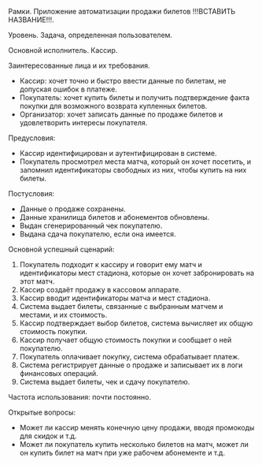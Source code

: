 Рамки. Приложение автоматизации продажи билетов !!!ВСТАВИТЬ НАЗВАНИЕ!!!. 

Уровень. Задача, определенная пользователем. 

Основной исполнитель. Кассир. 

Заинтересованные лица и их требования. 
-	Кассир: хочет точно и быстро ввести данные по билетам, не допуская ошибок в платеже. 
-	Покупатель: хочет купить билеты и получить подтверждение факта покупки для возможного возврата купленных билетов. 
-	Организатор: хочет записать данные по продаже билетов и удовлетворить интересы покупателя. 

Предусловия: 
-	Кассир идентифицирован и аутентифицирован в системе. 
-	Покупатель просмотрел места матча, который он хочет посетить, и запомнил идентификаторы свободных из них, чтобы купить на них билеты. 

Постусловия: 
-	Данные о продаже сохранены. 
-	Данные хранилища билетов и абонементов обновлены. 
-	Выдан сгенерированный чек покупателю. 
-	Выдана сдача покупателю, если она имеется. 

Основной успешный сценарий: 
1.	Покупатель подходит к кассиру и говорит ему матч и идентификаторы мест стадиона, которые он хочет забронировать на этот матч. 
2. 	Кассир создаёт продажу в кассовом аппарате. 
3.	Кассир вводит идентификаторы матча и мест стадиона. 
4.	Система выдает билеты, связанные с выбранным матчем и местами, и их стоимость. 
5.	Кассир подтверждает выбор билетов, система вычисляет их общую стоимость покупки. 
6.	Кассир получает общую стоимость покупки и сообщает о ней покупателю. 
7.	Покупатель оплачивает покупку, система обрабатывает платеж. 
8.	Система регистрирует данные о продаже и записывает их в логи финансовых операций. 
9.	Система выдает билеты, чек и сдачу покупателю. 

Частота использования: почти постоянно. 

Открытые вопросы: 
-	Может ли кассир менять конечную цену продажи, вводя промокоды для скидок и т.д. 
-	Может ли покупатель купить несколько билетов на матч, может ли он купить билет на матч при уже рабочем абонементе и т.д. 	
